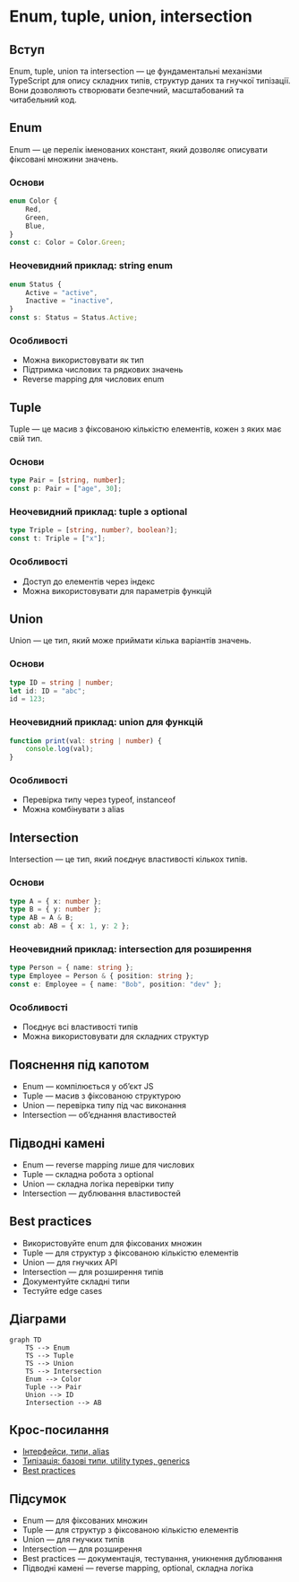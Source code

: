# Enum, tuple, union, intersection

## Вступ

Enum, tuple, union та intersection — це фундаментальні механізми TypeScript для опису складних типів, структур даних та гнучкої типізації. Вони дозволяють створювати безпечний, масштабований та читабельний код.

## Enum

Enum — це перелік іменованих констант, який дозволяє описувати фіксовані множини значень.

### Основи

```ts
enum Color {
    Red,
    Green,
    Blue,
}
const c: Color = Color.Green;
```

### Неочевидний приклад: string enum

```ts
enum Status {
    Active = "active",
    Inactive = "inactive",
}
const s: Status = Status.Active;
```

### Особливості

-   Можна використовувати як тип
-   Підтримка числових та рядкових значень
-   Reverse mapping для числових enum

## Tuple

Tuple — це масив з фіксованою кількістю елементів, кожен з яких має свій тип.

### Основи

```ts
type Pair = [string, number];
const p: Pair = ["age", 30];
```

### Неочевидний приклад: tuple з optional

```ts
type Triple = [string, number?, boolean?];
const t: Triple = ["x"];
```

### Особливості

-   Доступ до елементів через індекс
-   Можна використовувати для параметрів функцій

## Union

Union — це тип, який може приймати кілька варіантів значень.

### Основи

```ts
type ID = string | number;
let id: ID = "abc";
id = 123;
```

### Неочевидний приклад: union для функцій

```ts
function print(val: string | number) {
    console.log(val);
}
```

### Особливості

-   Перевірка типу через typeof, instanceof
-   Можна комбінувати з alias

## Intersection

Intersection — це тип, який поєднує властивості кількох типів.

### Основи

```ts
type A = { x: number };
type B = { y: number };
type AB = A & B;
const ab: AB = { x: 1, y: 2 };
```

### Неочевидний приклад: intersection для розширення

```ts
type Person = { name: string };
type Employee = Person & { position: string };
const e: Employee = { name: "Bob", position: "dev" };
```

### Особливості

-   Поєднує всі властивості типів
-   Можна використовувати для складних структур

## Пояснення під капотом

-   Enum — компілюється у об’єкт JS
-   Tuple — масив з фіксованою структурою
-   Union — перевірка типу під час виконання
-   Intersection — об’єднання властивостей

## Підводні камені

-   Enum — reverse mapping лише для числових
-   Tuple — складна робота з optional
-   Union — складна логіка перевірки типу
-   Intersection — дублювання властивостей

## Best practices

-   Використовуйте enum для фіксованих множин
-   Tuple — для структур з фіксованою кількістю елементів
-   Union — для гнучких API
-   Intersection — для розширення типів
-   Документуйте складні типи
-   Тестуйте edge cases

## Діаграми

```mermaid
graph TD
    TS --> Enum
    TS --> Tuple
    TS --> Union
    TS --> Intersection
    Enum --> Color
    Tuple --> Pair
    Union --> ID
    Intersection --> AB
```

## Крос-посилання

-   [Інтерфейси, типи, alias](./03-interfaces-alias.md)
-   [Типізація: базові типи, utility types, generics](./02-types.md)
-   [Best practices](./10-best-practices.md)

## Підсумок

-   Enum — для фіксованих множин
-   Tuple — для структур з фіксованою кількістю елементів
-   Union — для гнучких типів
-   Intersection — для розширення
-   Best practices — документація, тестування, уникнення дублювання
-   Підводні камені — reverse mapping, optional, складна логіка
